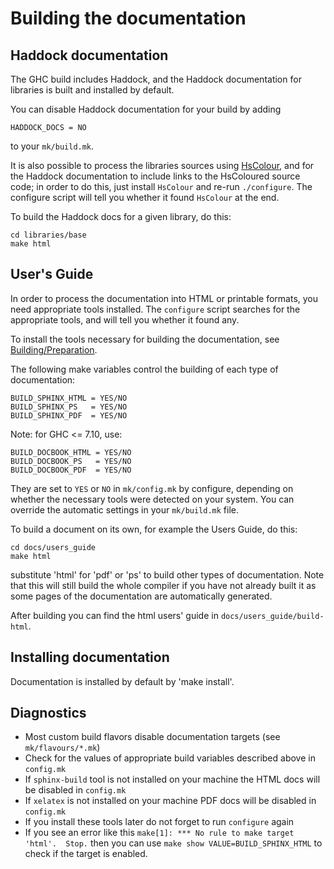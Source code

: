 # Building the documentation

## Haddock documentation


The GHC build includes Haddock, and the Haddock documentation for libraries is built and installed by default.


You can disable Haddock documentation for your build by adding

```wiki
HADDOCK_DOCS = NO
```


to your `mk/build.mk`.


It is also possible to process the libraries sources using [ HsColour](http://hackage.haskell.org/cgi-bin/hackage-scripts/package/hscolour), and for the Haddock documentation to include links to the HsColoured source code; in order to do this, just install `HsColour` and re-run `./configure`.  The configure script will tell you whether it found `HsColour` at the end.


To build the Haddock docs for a given library, do this:

```wiki
cd libraries/base
make html
```

## User's Guide


In order to process the documentation into HTML or printable formats, you need appropriate tools installed.  The `configure` script searches for the appropriate tools, and will tell you whether it found any.


To install the tools necessary for building the documentation, see [Building/Preparation](building/preparation).


The following make variables control the building of each type of documentation:

```wiki
BUILD_SPHINX_HTML = YES/NO
BUILD_SPHINX_PS   = YES/NO
BUILD_SPHINX_PDF  = YES/NO
```


Note: for GHC \<= 7.10, use:

```wiki
BUILD_DOCBOOK_HTML = YES/NO
BUILD_DOCBOOK_PS   = YES/NO
BUILD_DOCBOOK_PDF  = YES/NO
```


They are set to `YES` or `NO` in `mk/config.mk` by configure, depending on whether the necessary tools were detected on your system.  You can override the automatic settings in your `mk/build.mk` file.


To build a document on its own, for example the Users Guide, do this:

```wiki
cd docs/users_guide
make html
```


substitute 'html' for 'pdf' or 'ps' to build other types of documentation. Note that this will still build the whole compiler if you have not already built it as some pages
of the documentation are automatically generated. 


After building you can find the html users' guide in `docs/users_guide/build-html`.

## Installing documentation


Documentation is installed by default by 'make install'.

## Diagnostics

- Most custom build flavors disable documentation targets (see `mk/flavours/*.mk`)
- Check for the values of appropriate build variables described above in `config.mk`
- If `sphinx-build` tool is not installed on your machine the HTML docs will be disabled in `config.mk`
- If `xelatex` is not installed on your machine PDF docs will be disabled in `config.mk`
- If you install these tools later do not forget to run `configure` again
- If you see an error like this `make[1]: *** No rule to make target 'html'.  Stop.` then you can use `make show VALUE=BUILD_SPHINX_HTML` to check if the target is enabled.
